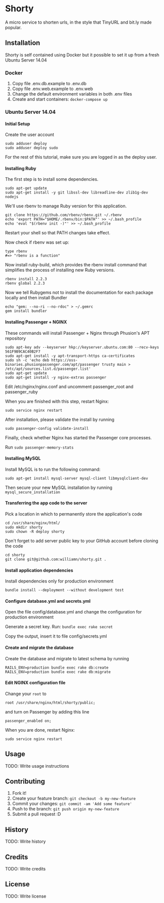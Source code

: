 # Shorty

A micro service to shorten urls, in the style that TinyURL and bit.ly made popular.

## Installation

Shorty is self contained using Docker but it possible to set it up from a fresh
Ubuntu Server 14.04

### Docker

1. Copy file .env.db.example to .env.db
1. Copy file .env.web.example to .env.web
1. Change the default environment variables in both .env files
1. Create and start containers: `docker-compose up`

### Ubuntu Server 14.04

#### Initial Setup

Create the user account

```
sudo adduser deploy
sudo adduser deploy sudo
```
For the rest of this tutorial, make sure you are logged in as the deploy user.

#### Installing Ruby

The first step is to install some dependencies.

```
sudo apt-get update
sudo apt-get install -y git libssl-dev libreadline-dev zlib1g-dev nodejs
```

We'll use rbenv to manage Ruby version for this application.

```
git clone https://github.com/rbenv/rbenv.git ~/.rbenv
echo 'export PATH="$HOME/.rbenv/bin:$PATH"' >> ~/.bash_profile
echo 'eval "$(rbenv init -)"' >> ~/.bash_profile
```

Restart your shell so that PATH changes take effect.

Now check if rbenv was set up:

```
type rbenv
#=> "rbenv is a function"
```

Now install ruby-build, which provides the rbenv install command that simplifies
the process of installing new Ruby versions.

```
rbenv install 2.2.3
rbenv global 2.2.3
```

Now we tell Rubygems not to install the documentation for each package locally and then install Bundler

```
echo "gem: --no-ri --no-rdoc" > ~/.gemrc
gem install bundler
```

#### Installing Passenger + NGINX

These commands will install Passenger + Nginx through Phusion's APT repository

```
sudo apt-key adv --keyserver hkp://keyserver.ubuntu.com:80 --recv-keys 561F9B9CAC40B2F7
sudo apt-get install -y apt-transport-https ca-certificates
sudo sh -c 'echo deb https://oss-binaries.phusionpassenger.com/apt/passenger trusty main > /etc/apt/sources.list.d/passenger.list'
sudo apt-get update
sudo apt-get install -y nginx-extras passenger
```

Edit /etc/nginx/nginx.conf and uncomment passenger_root and passenger_ruby

When you are finished with this step, restart Nginx:

```
sudo service nginx restart
```

After installation, please validate the install by running

`sudo passenger-config validate-install`

Finally, check whether Nginx has started the Passenger core processes.

Run `sudo passenger-memory-stats`

#### Installing MySQL

Install MySQL is to run the following command:

```
sudo apt-get install mysql-server mysql-client libmysqlclient-dev
```

Then secure your new MySQL installation by running `mysql_secure_installation`

#### Transferring the app code to the server

Pick a location in which to permanently store the application's code

```
cd /usr/share/nginx/html/
sudo mkdir shorty
sudo chown -R deploy shorty
```

Don't forget to add server public key to your GitHub account before cloning the code

```
cd shorty
git clone git@github.com:williamn/shorty.git .
```

#### Install application dependencies

Install dependencies only for production environment

```
bundle install --deployment --without development test
```

#### Configure database.yml and secrets.yml

Open the file config/database.yml and change the configuration for production environment

Generate a secret key. Run: `bundle exec rake secret`

Copy the output, insert it to file config/secrets.yml

#### Create and migrate the database

Create the database and migrate to latest schema by running

```
RAILS_ENV=production bundle exec rake db:create
RAILS_ENV=production bundle exec rake db:migrate
```

#### Edit NGINX configuration file

Change your `root` to

```
root /usr/share/nginx/html/shorty/public;
```

and turn on Passenger by adding this line

```
passenger_enabled on;
```

When you are done, restart Nginx:

```
sudo service nginx restart
```

## Usage

TODO: Write usage instructions

## Contributing

1. Fork it!
2. Create your feature branch: `git checkout -b my-new-feature`
3. Commit your changes: `git commit -am 'Add some feature'`
4. Push to the branch: `git push origin my-new-feature`
5. Submit a pull request :D

## History

TODO: Write history

## Credits

TODO: Write credits

## License

TODO: Write license